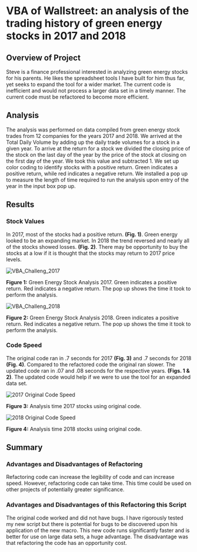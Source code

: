 # VBA of Wallstreet: an analysis of the trading history of green energy stocks in 2017 and 2018

## Overview of Project
Steve is a finance professional interested in analyzing green energy stocks for his parents. He likes the spreadsheet tools I have built for him thus far, yet seeks to expand the tool for a wider market. The current code is inefficient and would not process a larger data set in a timely manner. The current code must be refactored to become more efficient. 

## Analysis
The analysis was performed on data compiled from green energy stock trades from 12 companies for the years 2017 and 2018. We arrived at the Total Daily Volume by adding up the daily trade volumes for a stock in a given year. To arrive at the return for a stock we divided the closing price of the stock on the last day of the year by the price of the stock at closing on the first day of the year. We took this value and subtracted 1. We set up color coding to identify stocks with a positive return. Green indicates a positive return, while red indicates a negative return. We installed a pop up to measure the length of time required to run the analysis upon entry of the year in the input box pop up.

## Results
### Stock Values
In 2017, most of the stocks had a positive return. **(Fig. 1)**. Green energy looked to be an expanding market. In 2018 the trend reversed and nearly all of the stocks showed losses. **(Fig. 2)**. There may be opportunity to buy the stocks at a low if it is thought that the stocks may return to 2017 price levels.

![VBA_Challeng_2017](https://user-images.githubusercontent.com/88675415/135904949-2184a59a-07e5-40c3-b3e8-f3faff1e134b.PNG)


**Figure 1:** Green Energy Stock Analysis 2017. Green indicates a positive return. Red indicates a negative return. The pop up shows the time it took to perform the analysis.

![VBA_Challeng_2018](https://user-images.githubusercontent.com/88675415/135905247-cee7f2b7-3f1a-4e6e-91e8-fe6792fce9ef.PNG)

**Figure 2:**  Green Energy Stock Analysis 2018. Green indicates a positive return. Red indicates a negative return. The pop up shows the time it took to perform the analysis.

### Code Speed
The original code ran in .7 seconds for 2017 **(Fig. 3)** and .7 seconds for 2018 **(Fig. 4)**. Compared to the refactored code the original ran slower. The updated code ran in .07 and .08 seconds for the respective years. **(Figs. 1 & 2)**. The updated code would help if we were to use the tool for an expanded data set.

![2017 Original Code Speed](https://user-images.githubusercontent.com/88675415/135906859-9c78bff6-5adf-4640-b5bb-097891d3b472.PNG)

**Figure 3:** Analysis time 2017 stocks using original code.

![2018 Original Code Speed](https://user-images.githubusercontent.com/88675415/135906889-0154fe44-c7b7-4cda-9a6a-477ccb935695.PNG)


**Figure 4:** Analysis time 2018 stocks using original code.


## Summary
### Advantages and Disadvantages of Refactoring
Refactoring code can increase the legibility of code and can increase speed. However, refactoring code can take time. This time could be used on other projects of potentially greater significance.
### Advantages and Disadvantages of this Refactoring this Script
The original code worked and did not have bugs. I have rigorously tested my new script but there is potential for bugs to be discovered upon his application of the new macro. This new code runs significantly faster and is better for use on large data sets, a huge advantage. The disadvantage was that refactoring the code has an opportunity cost.

